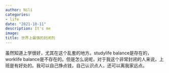 ```yaml
---
author: Nili
categories:
- life
date: "2021-10-11"
description: It's me
image: 
title: 世界上最强的封闭剂
---
```


虽然知道上学很好，尤其在这个乱套的地方。studylife balance是存在的，worklife balance是不存在的。但是怎么说呢，对于我这个非常封闭的人来说，上班是有好处的。我可以自己挣点钱，自己认识点人，还可以离我家远点。



